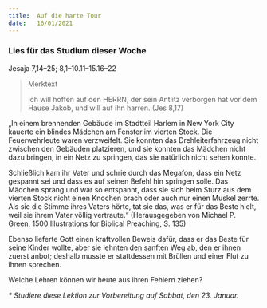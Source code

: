 ```yaml
---
title:  Auf die harte Tour
date:   16/01/2021
---
```


### Lies für das Studium dieser Woche
Jesaja 7,14–25; 8,1–10.11–15.16–22

> <p>Merktext</p>
> Ich will hoffen auf den HERRN, der sein Antlitz verborgen hat vor dem Hause Jakob, und will auf ihn harren. (Jes 8,17)

„In einem brennenden Gebäude im Stadtteil Harlem in New York City kauerte ein blindes Mädchen am Fenster im vierten Stock. Die Feuerwehrleute waren verzweifelt. Sie konnten das Drehleiterfahrzeug nicht zwischen den Gebäuden platzieren, und sie konnten das Mädchen nicht dazu bringen, in ein Netz zu springen, das sie natürlich nicht sehen konnte.

Schließlich kam ihr Vater und schrie durch das Megafon, dass ein Netz gespannt sei und dass es auf seinen Befehl hin springen solle. Das Mädchen sprang und war so entspannt, dass sie sich beim Sturz aus dem vierten Stock nicht einen Knochen brach oder auch nur einen Muskel zerrte. Als sie die Stimme ihres Vaters hörte, tat sie das, was er für das Beste hielt, weil sie ihrem Vater völlig vertraute.“ (Herausgegeben von Michael P. Green, 1500 Illustrations for Biblical Preaching, S. 135)

Ebenso lieferte Gott einen kraftvollen Beweis dafür, dass er das Beste für seine Kinder wollte, aber sie lehnten den sanften Weg ab, den er ihnen zuerst anbot; deshalb musste er stattdessen mit Brüllen und einer Flut zu ihnen sprechen.

Welche Lehren können wir heute aus ihren Fehlern ziehen?

_* Studiere diese Lektion zur Vorbereitung auf Sabbat, den 23. Januar._